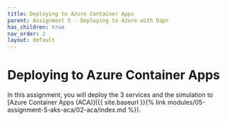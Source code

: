```yaml
---
title: Deploying to Azure Container Apps
parent: Assignment 5 - Deploying to Azure with Dapr
has_children: true
nav_order: 2
layout: default
---
```


# Deploying to Azure Container Apps

In this assignment, you will deploy the 3 services and the simulation to [Azure Container Apps (ACA)]({{ site.baseurl }}{% link modules/05-assignment-5-aks-aca/02-aca/index.md %}).
